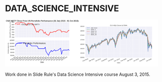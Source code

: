# DATA_SCIENCE_INTENSIVE

<p align="center">
  <img src="https://github.com/abhipr1/DATA_SCIENCE_INTENSIVE/blob/master/Capstone/Model.png"/>
</p>


Work done in Slide Rule's Data Science Intensive course August 3, 2015.
